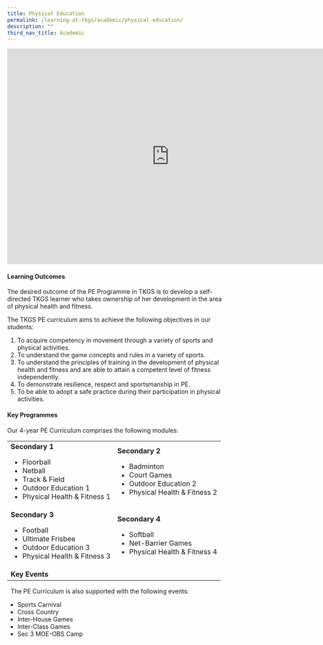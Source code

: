 ```yaml
---
title: Physical Education
permalink: /learning-at-tkgs/academic/physical-education/
description: ""
third_nav_title: Academic
---
```

<iframe src="https://docs.google.com/presentation/d/e/2PACX-1vTOdBELJJBZMO-7lH_qkwZOamDm2iZF6AmtWucqPNpNpZGMXFDgLMiMkbRSRAEVKBETBpYJV-x-oK3A/embed?start=false&loop=false&delayms=10000" frameborder="0" width="750" height="500" allowfullscreen="true"></iframe>

<h4><strong>Learning Outcomes</strong></h4>
<p>The desired outcome of the PE Programme in TKGS is to develop a self-directed TKGS learner who takes ownership of her development in the area of physical health and fitness.</p>
<p>The TKGS PE curriculum aims to achieve the following objectives in our students:</p>
<ol>
<li>To acquire competency in movement through a variety of sports and physical activities.</li>
<li>To understand the game concepts and rules in a variety of sports.</li>
<li>To understand the principles of training in the development of physical health and fitness and are able to attain a competent level of fitness independently.</li>
<li>To demonstrate resilience, respect and sportsmanship in PE.</li>
<li>To be able to adopt a safe practice during their participation in physical activities.</li>
</ol>
<h4><strong>Key Programmes</strong></h4>
<p>Our 4-year PE Curriculum comprises the following modules:</p>
<table style="width: 100%;" border="0">
<tbody>
<tr>
<td style="width: 50%;">
<strong>Secondary 1</strong>
<div>
<ul>
<li>Floorball</li>
<li>Netball</li>
<li>Track &amp; Field</li>
<li>Outdoor Education 1</li>
<li>Physical Health &amp; Fitness 1</li>
</ul>
</div>
</td>
<td style="width: 50%;">
<strong>Secondary 2</strong>
<div>
<ul>
<li>Badminton</li>
<li>Court Games</li>
<li>Outdoor Education 2</li>
<li>Physical Health &amp; Fitness 2</li>
	</ul>
</div>
</td>
</tr>
<tr>
<td style="width: 50%;">
	<strong>Secondary 3</strong>
<div>
<ul>
<li>Football</li>
<li>Ultimate Frisbee</li>
<li>Outdoor Education 3</li>
<li>Physical Health &amp; Fitness 3</li>
</ul>
</div>
</td>
<td style="width: 50%;">
<strong>Secondary 4</strong>
<div>
<ul>
<li>Softball</li>
<li>Net-Barrier Games</li>
<li>Physical Health &amp; Fitness 4</li>
</ul>
</div>
</td>
</tr>
<tr>
<td>
<strong>Key Events</strong>
<div>
	</td>
	</tr>
	</tbody>
	</table>
&nbsp; The PE Curriculum is also supported with the following events:
<ul>
<li>Sports Carnival</li>
<li>Cross Country</li>
<li>Inter-House Games</li>
<li>Inter-Class Games</li>
<li>Sec 3 MOE-OBS Camp</li>
</ul>
</div>